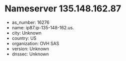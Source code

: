 # Nameserver 135.148.162.87

* as_number: 16276
* name: ip87.ip-135-148-162.us.
* city: Unknown
* country: US
* organization: OVH SAS
* version: Unknown
* dnssec: Unknown

